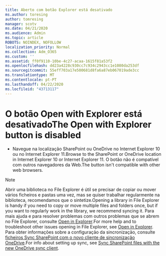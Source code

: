 ```yaml
---
title: Aberto com botão Explorer está desativado
ms.author: toresing
author: tomresing
manager: scotv
ms.date: 04/21/2020
ms.audience: Admin
ms.topic: article
ROBOTS: NOINDEX, NOFOLLOW
localization_priority: Normal
ms.collection: Adm_O365
ms.custom: ''
ms.assetid: ff0f9110-10be-4c27-acaa-1615f81a53f2
ms.openlocfilehash: dd23a4228c930cc7c934c2943cc1e1080da253df
ms.sourcegitcommit: 55eff703a17e500681d8fa6a87eb067019ade3cc
ms.translationtype: MT
ms.contentlocale: pt-PT
ms.lasthandoff: 04/22/2020
ms.locfileid: "43713117"
---
```

# <a name="the-open-with-explorer-button-is-disabled"></a><span data-ttu-id="743b3-102">O botão Open with Explorer está desativado</span><span class="sxs-lookup"><span data-stu-id="743b3-102">The Open with Explorer button is disabled</span></span>

- <span data-ttu-id="743b3-103">Navegue na localização SharePoint ou OneDrive no Internet Explorer 10 ou no Internet Explorer 11.</span><span class="sxs-lookup"><span data-stu-id="743b3-103">Browse to the SharePoint or OneDrive location in Internet Explorer 10 or Internet Explorer 11.</span></span> <span data-ttu-id="743b3-104">O botão não é compatível com outros navegadores da Web.</span><span class="sxs-lookup"><span data-stu-id="743b3-104">The button isn't compatible with other web browsers.</span></span>
    
> [!NOTE]
> <span data-ttu-id="743b3-105">Abrir uma biblioteca no File Explorer é útil se precisar de copiar ou mover vários ficheiros e pastas uma vez, mas se quiser trabalhar regularmente na biblioteca, recomendamos que o sintetize.</span><span class="sxs-lookup"><span data-stu-id="743b3-105">Opening a library in File Explorer is handy if you need to copy or move multiple files and folders once, but if you want to regularly work in the library, we recommend syncing it.</span></span> <span data-ttu-id="743b3-106">Para mais ajuda e para resolver problemas com outros problemas que se abrem no File Explorer, consulte [Open in Explorer](https://go.microsoft.com/fwlink/?linkid=871665).</span><span class="sxs-lookup"><span data-stu-id="743b3-106">For more help and to troubleshoot other issues opening in File Explorer, see [Open in Explorer](https://go.microsoft.com/fwlink/?linkid=871665).</span></span> <span data-ttu-id="743b3-107">Para obter informações sobre a configuração da sincronização, consulte [ficheiros Sync SharePoint com o novo cliente de sincronização OneDrive](https://go.microsoft.com/fwlink/?linkid=871666).</span><span class="sxs-lookup"><span data-stu-id="743b3-107">For info about setting up sync, see [Sync SharePoint files with the new OneDrive sync client](https://go.microsoft.com/fwlink/?linkid=871666).</span></span> 
  

